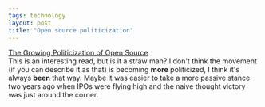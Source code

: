 ```yaml
---
tags: technology
layout: post
title: "Open source politicization"
---
```




<a href="http://www.oreillynet.com/pub/wlg/1840">The Growing Politicization of Open Source</a><br>
This is an interesting read, but is it a straw man? I don't think the movement (if you can describe it as that) is becoming <b>more</b> politicized, I think it's always <b>been</b> that way. Maybe it was easier to take a more passive stance two years ago when IPOs were flying high and the naive thought victory was just around the corner.



